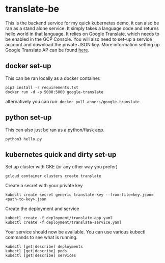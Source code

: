 # translate-be
This is the backend service for my quick kubernetes demo, it can also be ran as a stand alone service. It simply takes a language code and returns hello world in that language. It relies on Google Translate, which needs to be enabled in the GCP Console. You will also need to set-up a service account and download the private JSON key. More information setting up Google Translate AP can be found [here](https://cloud.google.com/translate/docs/quickstart?csw=1).

## docker set-up
This can be ran locally as a docker container.
```
pip3 install -r requirements.txt
docker run -d -p 5000:5000 google-translate
```
alternatively you can run: ```docker pull anners/google-translate```

## python set-up
This can also just be ran as a python/flask app.
```
python3 hello.py
```

## kubernetes quick and dirty set-up
Set up cluster with GKE (or any other way you prefer)
```
gcloud container clusters create translate
```
Create a secret with your private key
```
kubectl create secret generic translate-key --from-file=key.json=<path-to-key>.json
```
Create the deployment and service
```
kubectl create -f deployment/translate-app.yaml
kubectl create -f deployment/translate-service.yaml
```
Your service should now be available. You can use various kubectl commands to see what is running.
```
kubectl [get|describe] deployments
kubectl [get|describe] pods
kubectl [get|describe] services
```
